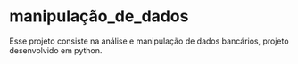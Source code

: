 # manipulação_de_dados
Esse projeto consiste na análise e manipulação de dados bancários, projeto desenvolvido em python.
